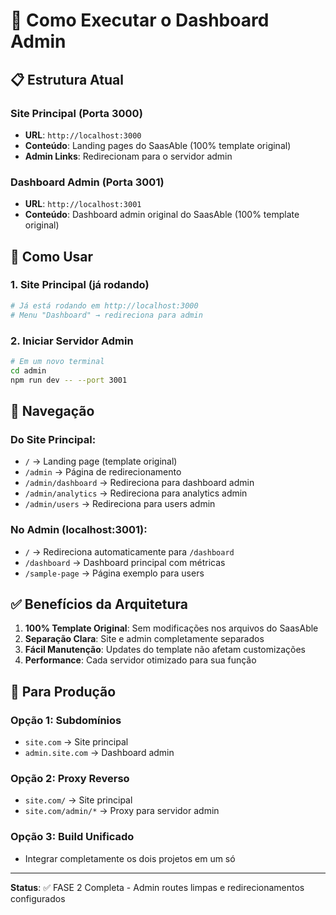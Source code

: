 # 🚀 Como Executar o Dashboard Admin

## 📋 Estrutura Atual

### Site Principal (Porta 3000)

- **URL**: `http://localhost:3000`
- **Conteúdo**: Landing pages do SaasAble (100% template original)
- **Admin Links**: Redirecionam para o servidor admin

### Dashboard Admin (Porta 3001)

- **URL**: `http://localhost:3001`
- **Conteúdo**: Dashboard admin original do SaasAble (100% template original)

## 🎯 Como Usar

### 1. Site Principal (já rodando)

```bash
# Já está rodando em http://localhost:3000
# Menu "Dashboard" → redireciona para admin
```

### 2. Iniciar Servidor Admin

```bash
# Em um novo terminal
cd admin
npm run dev -- --port 3001
```

## 🔗 Navegação

### Do Site Principal:

- `/` → Landing page (template original)
- `/admin` → Página de redirecionamento
- `/admin/dashboard` → Redireciona para dashboard admin
- `/admin/analytics` → Redireciona para analytics admin
- `/admin/users` → Redireciona para users admin

### No Admin (localhost:3001):

- `/` → Redireciona automaticamente para `/dashboard`
- `/dashboard` → Dashboard principal com métricas
- `/sample-page` → Página exemplo para users

## ✅ Benefícios da Arquitetura

1. **100% Template Original**: Sem modificações nos arquivos do SaasAble
2. **Separação Clara**: Site e admin completamente separados
3. **Fácil Manutenção**: Updates do template não afetam customizações
4. **Performance**: Cada servidor otimizado para sua função

## 🔧 Para Produção

### Opção 1: Subdomínios

- `site.com` → Site principal
- `admin.site.com` → Dashboard admin

### Opção 2: Proxy Reverso

- `site.com/` → Site principal
- `site.com/admin/*` → Proxy para servidor admin

### Opção 3: Build Unificado

- Integrar completamente os dois projetos em um só

---

**Status**: ✅ FASE 2 Completa - Admin routes limpas e redirecionamentos configurados
